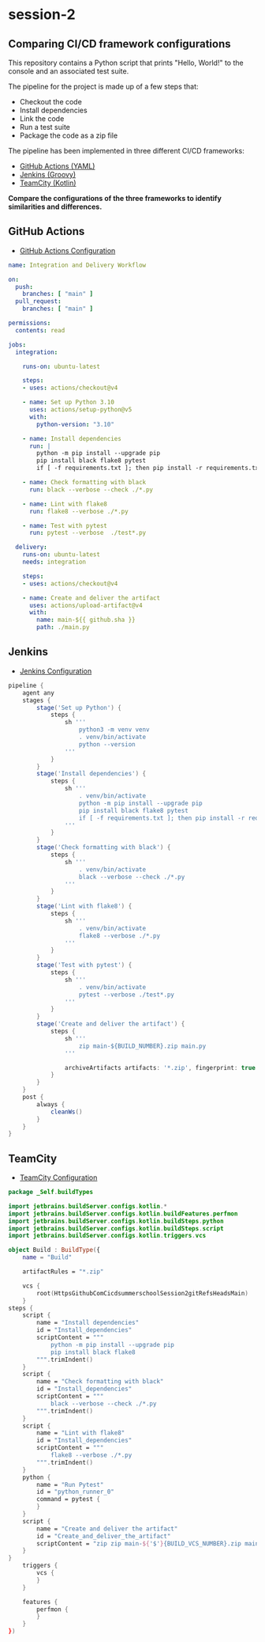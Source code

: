 # session-2

## Comparing CI/CD framework configurations

This repository contains a Python script that prints "Hello, World!" to the console and an associated test suite.

The pipeline for the project is made up of a few steps that:

- Checkout the code
- Install dependencies
- Link the code
- Run a test suite
- Package the code as a zip file

The pipeline has been implemented in three different CI/CD frameworks:

- [GitHub Actions (YAML)](./.github/workflows/python-app.yml)
- [Jenkins (Groovy)](./Jenkinsfile)
- [TeamCity (Kotlin)](./.teamcity/settings.kts)

**Compare the configurations of the three frameworks to identify similarities and differences.**

## GitHub Actions

- [GitHub Actions Configuration](.github/workflows/python-app.yml)

```yaml
name: Integration and Delivery Workflow

on:
  push:
    branches: [ "main" ]
  pull_request:
    branches: [ "main" ]

permissions:
  contents: read

jobs:
  integration:

    runs-on: ubuntu-latest

    steps:
    - uses: actions/checkout@v4

    - name: Set up Python 3.10
      uses: actions/setup-python@v5
      with:
        python-version: "3.10"

    - name: Install dependencies
      run: |
        python -m pip install --upgrade pip
        pip install black flake8 pytest
        if [ -f requirements.txt ]; then pip install -r requirements.txt; fi

    - name: Check formatting with black
      run: black --verbose --check ./*.py

    - name: Lint with flake8
      run: flake8 --verbose ./*.py

    - name: Test with pytest
      run: pytest --verbose  ./test*.py

  delivery:
    runs-on: ubuntu-latest
    needs: integration

    steps:
    - uses: actions/checkout@v4

    - name: Create and deliver the artifact
      uses: actions/upload-artifact@v4
      with:
        name: main-${{ github.sha }}
        path: ./main.py

```

## Jenkins

- [Jenkins Configuration](Jenkinsfile)

```groovy
pipeline {
    agent any
    stages {
        stage('Set up Python') {
            steps {
                sh '''
                    python3 -m venv venv
                    . venv/bin/activate
                    python --version
                '''
            }
        }
        stage('Install dependencies') {
            steps {
                sh '''
                    . venv/bin/activate
                    python -m pip install --upgrade pip
                    pip install black flake8 pytest
                    if [ -f requirements.txt ]; then pip install -r requirements.txt; fi
                '''
            }
        }
        stage('Check formatting with black') {
            steps {
                sh '''
                    . venv/bin/activate
                    black --verbose --check ./*.py
                '''
            }
        }
        stage('Lint with flake8') {
            steps {
                sh '''
                    . venv/bin/activate
                    flake8 --verbose ./*.py
                '''
            }
        }
        stage('Test with pytest') {
            steps {
                sh '''
                    . venv/bin/activate
                    pytest --verbose ./test*.py
                '''
            }
        }
        stage('Create and deliver the artifact') {
            steps {
                sh '''
                    zip main-${BUILD_NUMBER}.zip main.py
                '''

                archiveArtifacts artifacts: '*.zip', fingerprint: true
            }
        }
    }
    post {
        always {
            cleanWs()
        }
    }
}
```

## TeamCity

- [TeamCity Configuration](./.teamcity/settings.kts)

```kotlin
package _Self.buildTypes

import jetbrains.buildServer.configs.kotlin.*
import jetbrains.buildServer.configs.kotlin.buildFeatures.perfmon
import jetbrains.buildServer.configs.kotlin.buildSteps.python
import jetbrains.buildServer.configs.kotlin.buildSteps.script
import jetbrains.buildServer.configs.kotlin.triggers.vcs

object Build : BuildType({
    name = "Build"

    artifactRules = "*.zip"

    vcs {
        root(HttpsGithubComCicdsummerschoolSession2gitRefsHeadsMain)
    }
steps {
    script {
        name = "Install dependencies"
        id = "Install_dependencies"
        scriptContent = """
            python -m pip install --upgrade pip
            pip install black flake8
        """.trimIndent()
    }
    script {
        name = "Check formatting with black"
        id = "Install_dependencies"
        scriptContent = """
            black --verbose --check ./*.py
        """.trimIndent()
    }
    script {
        name = "Lint with flake8"
        id = "Install_dependencies"
        scriptContent = """
            flake8 --verbose ./*.py
        """.trimIndent()
    }
    python {
        name = "Run Pytest"
        id = "python_runner_0"
        command = pytest {
        }
    }
    script {
        name = "Create and deliver the artifact"
        id = "Create_and_deliver_the_artifact"
        scriptContent = "zip zip main-${'$'}{BUILD_VCS_NUMBER}.zip main.py"
    }
}
    triggers {
        vcs {
        }
    }

    features {
        perfmon {
        }
    }
})
```
